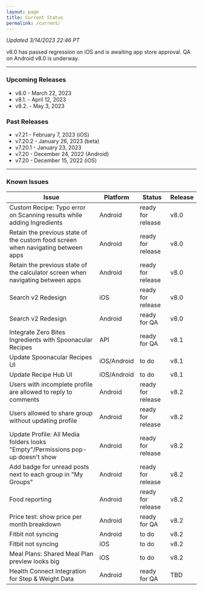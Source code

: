 ```yaml
---
layout: page
title: Current Status
permalink: /current/
---
```


_Updated 3/14/2023 22:46 PT_

v8.0 has passed regression on iOS and is awaiting app store approval. QA on Android v8.0 is underway.


***

### Upcoming Releases

- v8.0    - March 22, 2023
- v8.1.   - April 12, 2023
- v8.2.   - May 3, 2023
 
### Past Releases
- v7.21   - February 7, 2023 (iOS)
- v7.20.2 - January 26, 2023 (beta)
- v7.20.1 - January 23, 2023
- v7.20   - December 24, 2022 (Android)
- v7.20   - December 15, 2022 (iOS)


***

### Known Issues

|Issue                          |Platform   | Status    | Release           |
| ---                           | ---       | ---       | ---               |
|Custom Recipe: Typo error on Scanning results while adding Ingredients |Android|ready for release| v8.0|
|Retain the previous state of the custom food screen when navigating between apps |Android|ready for release| v8.0|
|Retain the previous state of the calculator screen when navigating between apps |Android|ready for release| v8.0|
|Search v2 Redesign|iOS |ready for release| v8.0|
|Search v2 Redesign|Android |ready for QA| v8.0|
|Integrate Zero Bites Ingredients with Spoonacular Recipes |API |ready for QA| v8.1|
|Update Spoonacular Recipes UI |iOS/Android |to do | v8.1|
|Update Recipe Hub UI |iOS/Android |to do | v8.1|
|Users with incomplete profile are allowed to reply to comments |Android|ready for release| v8.2|
|Users allowed to share group without updating profile |Android|ready for release| v8.2|
|Update Profile: All Media folders looks "Empty"/Permissions pop-up doesn't show |Android|ready for release| v8.2|
|Add badge for unread posts next to each group in "My Groups" |Android|ready for release| v8.2|
|Food reporting|Android |ready for release| v8.2|
|Price test: show price per month breakdown|Android |ready for QA| v8.2|
|Fitbit not syncing|Android |to do| v8.2|
|Fitbit not syncing|iOS |to do| v8.2|
|Meal Plans: Shared Meal Plan preview looks big |iOS |to do| v8.2|
|Health Connect Integration for Step & Weight Data |Android|ready for QA| TBD|

